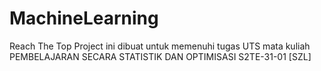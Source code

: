 # MachineLearning
Reach The Top
Project ini dibuat untuk memenuhi tugas UTS mata kuliah PEMBELAJARAN SECARA STATISTIK DAN OPTIMISASI S2TE-31-01 [SZL]
